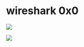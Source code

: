 # wireshark 0x0

![](http://image-pic-markdown.test.upcdn.net/img/20190919180959.png)

![](http://image-pic-markdown.test.upcdn.net/img/20190919181039.png)